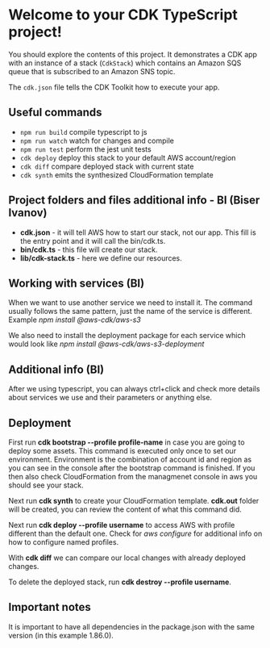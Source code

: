 # Welcome to your CDK TypeScript project!

You should explore the contents of this project. It demonstrates a CDK app with an instance of a stack (`CdkStack`)
which contains an Amazon SQS queue that is subscribed to an Amazon SNS topic.

The `cdk.json` file tells the CDK Toolkit how to execute your app.

## Useful commands

- `npm run build` compile typescript to js
- `npm run watch` watch for changes and compile
- `npm run test` perform the jest unit tests
- `cdk deploy` deploy this stack to your default AWS account/region
- `cdk diff` compare deployed stack with current state
- `cdk synth` emits the synthesized CloudFormation template

## Project folders and files additional info - BI (Biser Ivanov)

- **cdk.json** - it will tell AWS how to start our stack, not our app. This fill is the entry point and it will call the bin/cdk.ts.
- **bin/cdk.ts** - this file will create our stack.
- **lib/cdk-stack.ts** - here we define our resources.

## Working with services (BI)

When we want to use another service we need to install it. The command usually follows the same pattern, just the name of the service is different. Example _npm install @aws-cdk/aws-s3_

We also need to install the deployment package for each service which would look like _npm install @aws-cdk/aws-s3-deployment_

## Additional info (BI)

After we using typescript, you can always ctrl+click and check more details about services we use and their parameters or anything else.

## Deployment

First run **cdk bootstrap --profile profile-name** in case you are going to deploy some assets. This command is executed only once to set our environment. Environment is the combination of account id and region as you can see in the console after the bootstrap command is finished. If you then also check CloudFormation from the managmenet console in aws you should see your stack.

Next run **cdk synth** to create your CloudFormation template. **cdk.out** folder will be created, you can review the content of what this command did.

Next run **cdk deploy --profile username** to access AWS with profile different than the default one. Check for _aws configure_ for additional info on how to configure named profiles.

With **cdk diff** we can compare our local changes with already deployed changes.

To delete the deployed stack, run **cdk destroy --profile username**.

## Important notes

It is important to have all dependencies in the package.json with the same version (in this example 1.86.0).
